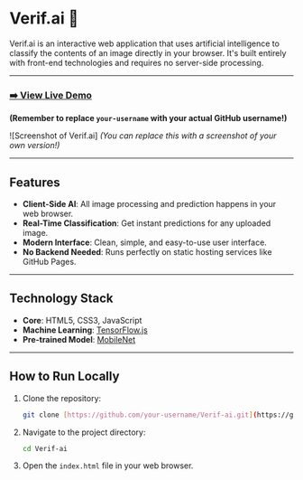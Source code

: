 # Verif.ai 🤖

Verif.ai is an interactive web application that uses artificial intelligence to classify the contents of an image directly in your browser. It's built entirely with front-end technologies and requires no server-side processing.

---

### [➡️ View Live Demo](https://macchant.github.io/Verif-ai/)

**(Remember to replace `your-username` with your actual GitHub username!)**

![Screenshot of Verif.ai]
*(You can replace this with a screenshot of your own version!)*

---

## Features

* **Client-Side AI**: All image processing and prediction happens in your web browser.
* **Real-Time Classification**: Get instant predictions for any uploaded image.
* **Modern Interface**: Clean, simple, and easy-to-use user interface.
* **No Backend Needed**: Runs perfectly on static hosting services like GitHub Pages.

---

## Technology Stack

* **Core**: HTML5, CSS3, JavaScript
* **Machine Learning**: [TensorFlow.js](https://www.tensorflow.org/js)
* **Pre-trained Model**: [MobileNet](https://github.com/tensorflow/tfjs-models/tree/master/mobilenet)

---

## How to Run Locally

1.  Clone the repository:
    ```bash
    git clone [https://github.com/your-username/Verif-ai.git](https://github.com/your-username/Verif-ai.git)
    ```
2.  Navigate to the project directory:
    ```bash
    cd Verif-ai
    ```
3.  Open the `index.html` file in your web browser.
